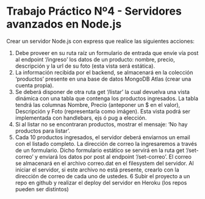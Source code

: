 # Trabajo Práctico Nº4 - Servidores avanzados en Node.js

Crear un servidor Node.js con express que realice las siguientes acciones:

1. Debe proveer en su ruta raíz un formulario de entrada que envíe vía post al endpoint ‘/ingreso’
   los datos de un producto: nombre, precio, descripción y la url de su foto (esta vista será estática).
2. La información recibida por el backend, se almacenará en la colección ‘productos’ presente en
   una base de datos MongoDB Atlas (crear una cuenta propia).
3. Se deberá disponer de otra ruta get ‘/listar’ la cual devuelva una vista dinámica con una tabla que
   contenga los productos ingresados. La tabla tendrá las columnas Nombre, Precio (anteponer un $ en
   el valor), Descripción y Foto (representarla como imágen). Esta vista podrá ser implementada con
   handlebars, ejs ó pug a elección.
4. Si al listar no se encontraran productos, mostrar el mensaje: ‘No hay productos para listar’.
5. Cada 10 productos ingresados, el servidor deberá enviarnos un email con el listado completo.
   La dirección de correo la ingresaremos a través de un formulario. Dicho formulario estático se
   servirá en la ruta get ‘/set-correo’ y enviará los datos por post al endpoint ‘/set-correo’. El correo se
   almacenará en el archivo correo.dat en el filesystem del servidor. Al iniciar el servidor, si este
   archivo no está presente, crearlo con la dirección de correo de cada uno de ustedes.
   6 Subir el proyecto a un repo en github y realizar el deploy del servidor en Heroku (los repos
   pueden ser distintos)
